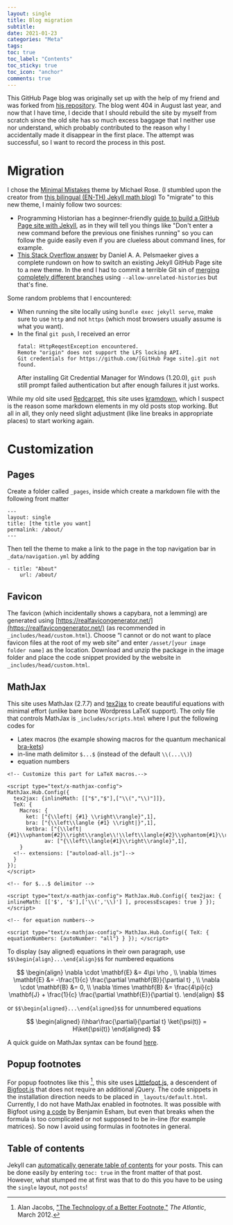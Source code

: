 ```yaml
---
layout: single
title: Blog migration
subtitle:
date: 2021-01-23
categories: "Meta"
tags:
toc: true
toc_label: "Contents"
toc_sticky: true
toc_icon: "anchor"
comments: true
---
```


This GitHub Page blog was originally set up with the help of my friend and was forked from [his repository](https://github.com/i2000s/i2000s.github.io). The blog went 404 in August last year, and now that I have time, I decide that I should rebuild the site by myself from scratch since the old site has so much excess baggage that I neither use nor understand, which probably contributed to the reason why I accidentally made it disappear in the first place. The attempt was successful, so I want to record the process in this post.

<!-- How easy it is today to find a free blogging platform that checks all your needs. Not so for math bloggers, especially those that are used to seeing equations beautifully typeset in [latex](https://www.latex-project.org/) without needing to run codes through some kind of converter.

Finding a blog that functions without a hassle is even harder if you are a math blogger, but that is not a problem here. Equations are written in [Markdown](http://daringfireball.net/projects/markdown/) and displayed using [MathJax](https://www.mathjax.org/).

Another indispensable feature that I've always longed for is the popup footnote. Digital footnotes today are often still implemented as if they are in print media. You follow the link to the bottom of the post and then have to find a way back to where you were in the main text, thus breaking the flow of reading. (And maybe it's just me but it's tempting to take a peek at footnotes even when I know they aren't necessary to the main text.) A much better way to implement a digital footnote is using, for example, [Bigfoot](http://www.bigfootjs.com/) like this. [^1] -->

# Migration

I chose the [Minimal Mistakes](https://github.com/mmistakes/minimal-mistakes) theme by Michael Rose. (I stumbled upon the creator from [this bilingual (EN-TH) Jekyll math blog](https://tupleblog.github.io/))
To "migrate" to this new theme, I mainly follow two sources:
- Programming Historian has a beginner-friendly [guide to build a GitHub Page site with Jekyll](https://programminghistorian.org/en/lessons/building-static-sites-with-jekyll-github-pages), as in they will tell you things like "Don't enter a new command before the previous one finishes running" so you can follow the guide easily even if you are clueless about command lines, for example.
- [This Stack Overflow answer](https://web.archive.org/web/20210123074854/https://stackoverflow.com/questions/31327045/switch-theme-in-an-existing-jekyll-installation/37186333) by Daniel A. A. Pelsmaeker gives a complete rundown on how to switch an existing Jekyll GitHub Page site to a new theme. In the end I had to commit a terrible Git sin of [merging completely different branches](https://stackoverflow.com/questions/2862590/how-to-replace-master-branch-in-git-entirely-from-another-branch) using `--allow-unrelated-histories` but that's fine.

Some random problems that I encountered:
- When running the site locally using `bundle exec jekyll serve`, make sure to use `http` and not `https` (which most browsers usually assume is what you want).
- In the final `git push`, I received an error  
	```
	fatal: HttpReqestException encountered.
	Remote "origin" does not support the LFS locking API.
	Git credentials for https://github.com/[GitHub Page site].git not found.
	```
	After installing  Git Credential Manager for Windows (1.20.0), `git push` still prompt failed authentication but after enough failures it just works.

While my old site used [Redcarpet](https://www.rubydoc.info/gems/redcarpet/3.2.2), this site uses [kramdown](https://kramdown.gettalong.org/index.html), which I suspect is the reason some markdown elements in my old posts stop working. But all in all, they only need slight adjustment (like line breaks in appropriate places) to start working again.

# Customization


## Pages

Create a folder called `_pages`, inside which create a markdown file with the following front matter
```
---
layout: single
title: [the title you want]
permalink: /about/
---
```
Then tell the theme to make a link to the page in the top navigation bar in
`_data/navigation.yml` by adding
```
- title: "About"
	url: /about/
```

## Favicon

The favicon (which incidentally shows a capybara, not a lemming) are generated using [https://realfavicongenerator.net/](https://realfavicongenerator.net/) (as recommended in `_includes/head/custom.html`). Choose “I cannot or do not want to place favicon files at the root of my web site” and enter `/asset/[your image folder name]` as the location. Download and unzip the package in the image folder and place the code snippet provided by the website in `_includes/head/custom.html`.


## MathJax

This site uses MathJax (2.7.7) and [tex2jax](https://docs.mathjax.org/en/v2.7-latest/options/preprocessors/tex2jax.html) to create beautiful equations with minimal effort (unlike bare bone Wordpress LaTeX support). The only file that controls MathJax is `_includes/scripts.html` where I put the following codes for
- Latex macros (the example showing macros for the quantum mechanical [bra-kets](https://en.wikipedia.org/wiki/Bra%E2%80%93ket_notation))
- in-line math delimitor `$...$` (instead of the default `\\(...\\)`)
- equation numbers

```
<!-- Customize this part for LaTeX macros.-->

<script type="text/x-mathjax-config">
MathJax.Hub.Config({
  tex2jax: {inlineMath: [["$","$"],["\\(","\\)"]]},
  TeX: {
    Macros: {
      ket: ["{\\left| {#1} \\right\\rangle}",1],
      bra: ["{\\left\\langle {#1} \\right|}",1],
      ketbra: ["{\\left|{#1}\\vphantom{#2}\\right\\rangle\\!\\left\\langle{#2}\\vphantom{#1}\\right|}",2],
			av: ["{\\left\\langle{#1}\\right\\rangle}",1],
    }
  <!-- extensions: ["autoload-all.js"]-->
  }
});
</script>

<!-- for $...$ delimitor -->

<script type="text/x-mathjax-config"> MathJax.Hub.Config({ tex2jax: { inlineMath: [['$', '$'],['\\(','\\)'] ], processEscapes: true } }); </script>

<!-- for equation numbers-->

<script type="text/x-mathjax-config"> MathJax.Hub.Config({ TeX: { equationNumbers: {autoNumber: "all"} } }); </script>
```

To display (say aligned) equations in their own paragraph, use `$$\begin{align}...\end{align}$$` for numbered equations

$$
\begin{align}
\nabla \cdot \mathbf{E} &= 4\pi \rho , \\
\nabla \times \mathbf{E} &= -\frac{1}{c} \frac{\partial \mathbf{B}}{\partial t} , \\
\nabla \cdot \mathbf{B} &= 0, \\
\nabla \times \mathbf{B} &= \frac{4\pi}{c} \mathbf{J} + \frac{1}{c} \frac{\partial \mathbf{E}}{\partial t}.
\end{align}
$$

or `$$\begin{aligned}...\end{aligned}$$` for unnumbered equations

$$
\begin{aligned}
i\hbar\frac{\partial}{\partial t} \ket{\psi(t)} = H\ket{\psi(t)}
\end{aligned}
$$

A quick guide on MathJax syntax can be found [here](http://meta.math.stackexchange.com/questions/5020/mathjax-basic-tutorial-and-quick-reference).


## Popup footnotes

For popup footnotes like this [^1], this site uses [Littlefoot.js](https://github.com/goblindegook/littlefoot), a descendent of [Bigfoot.js](https://github.com/lemonmade/bigfoot/) that does not require an additional jQuery.
The code snippets in the installation direction needs to be placed in `_layouts/default.html`. Currently, I do not have MathJax enabled in footnotes. It was possible with Bigfoot using [a code](https://esham.io/2014/07/mathjax-and-bigfoot) by Benjamin Esham, but even that breaks when the formula is too complicated or not supposed to be in-line (for example matrices). So now I avoid using formulas in footnotes in general.


## Table of contents

Jekyll can [automatically generate table of contents](https://mmistakes.github.io/minimal-mistakes/docs/helpers/#enabled-via-yaml-front-matter) for your posts. This can be done easily by entering `toc: true` in the front matter of that post. However, what stumped me at first was that to do this you have to be using the `single` layout, not `posts`!

[^1]: Alan Jacobs, ["The Technology of a Better Footnote,"](http://www.theatlantic.com/technology/archive/2012/03/the-technology-of-a-better-footnote/254403/) *The Atlantic*, March 2012.
